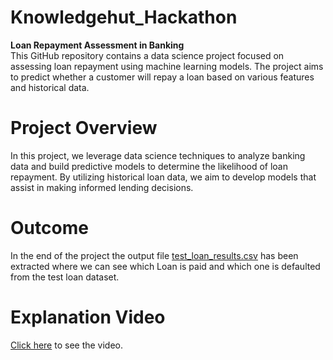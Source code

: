 # Knowledgehut_Hackathon
**Loan Repayment Assessment in Banking**  
This GitHub repository contains a data science project focused on assessing loan repayment using machine learning models. The project aims to predict whether a customer will repay a loan based on various features and historical data.

# Project Overview
In this project, we leverage data science techniques to analyze banking data and build predictive models to determine the likelihood of loan repayment. By utilizing historical loan data, we aim to develop models that assist in making informed lending decisions.

# Outcome
In the end of the project the output file [test_loan_results.csv](https://github.com/Debabrata-palit/Knowledgehut_Hackathon/blob/main/test_loan_results.csv) has been extracted where we can see which Loan is paid and which one is defaulted from the test loan dataset.

# Explanation Video
[Click here](https://drive.google.com/file/d/1OpUB9xvXtrcSAJT0t1B6CVWEiLrWrwhh/view?usp=drive_link) to see the video.
